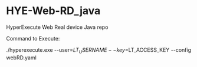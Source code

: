 # HYE-Web-RD_java
HyperExecute Web Real device Java repo

Command to Execute:

./hyperexecute.exe --user=$LT_USERNAME --key=$LT_ACCESS_KEY --config webRD.yaml
